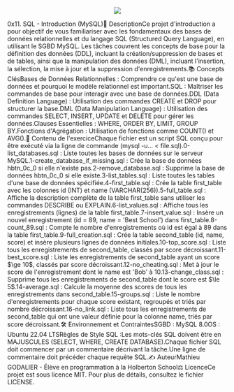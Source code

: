 <p align="center"><img src="https://github.com/Mathieu7483/Aiko78-Photgraphy/blob/main/img/SQL%20n%C3%A9on%20carte%20%C3%A9l%C3%A9ctronique.png"></p>0x11. SQL - Introduction (MySQL)📝 DescriptionCe projet d'introduction a pour objectif de vous familiariser avec les fondamentaux des bases de données relationnelles et du langage SQL (Structured Query Language), en utilisant le SGBD MySQL. Les tâches couvrent les concepts de base pour la définition des données (DDL), incluant la création/suppression de bases et de tables, ainsi que la manipulation des données (DML), incluant l'insertion, la sélection, la mise à jour et la suppression d'enregistrements.📚 Concepts ClésBases de Données Relationnelles : Comprendre ce qu'est une base de données et pourquoi le modèle relationnel est important.SQL : Maîtriser les commandes de base pour interagir avec une base de données.DDL (Data Definition Language) : Utilisation des commandes CREATE et DROP pour structurer la base.DML (Data Manipulation Language) : Utilisation des commandes SELECT, INSERT, UPDATE et DELETE pour gérer les données.Clauses Essentielles : WHERE, ORDER BY, LIMIT, GROUP BY.Fonctions d'Agrégation : Utilisation de fonctions comme COUNT() et AVG().📂 Contenu de l'exerciceChaque fichier est un script SQL conçu pour être exécuté via la ligne de commande (mysql -u... < file.sql).0-list_databases.sql : Liste toutes les bases de données sur le serveur MySQL.1-create_database_if_missing.sql : Crée la base de données hbtn_0c_0 si elle n'existe pas.2-remove_database.sql : Supprime la base de données hbtn_0c_0 si elle existe.3-list_tables.sql : Liste toutes les tables d'une base de données spécifiée.4-first_table.sql : Crée la table first_table avec les colonnes id (INT) et name (VARCHAR(256)).5-full_table.sql : Affiche la description complète de la table first_table sans utiliser les commandes DESCRIBE ou EXPLAIN.6-list_values.sql : Affiche tous les enregistrements (lignes) de la table first_table.7-insert_value.sql : Insère un nouvel enregistrement (id = 89, name = 'Best School') dans first_table.8-count_89.sql : Compte le nombre d'enregistrements où id est égal à 89 dans la table first_table.9-full_creation.sql : Crée la table second_table (id, name, score) et insère plusieurs lignes de données initiales.10-top_score.sql : Liste tous les enregistrements de second_table, classés par score décroissant.11-best_score.sql : Liste les enregistrements de second_table ayant un score $\ge 10$, classés par score décroissant.12-no_cheating.sql : Met à jour le score de l'enregistrement dont le name est 'Bob' à 10.13-change_class.sql : Supprime tous les enregistrements de second_table dont le score est $\le 5$.14-average.sql : Calcule la moyenne des scores de tous les enregistrements dans second_table.15-groups.sql : Liste le nombre d'enregistrements pour chaque score existant, regroupés et triés par nombre décroissant.16-no_link.sql : Liste tous les enregistrements de second_table qui ont une valeur définie pour la colonne name, triés par score décroissant.🛠️ Environnement et ContraintesSGBD : MySQL 8.0OS : Ubuntu 22.04 LTSRègles de Style SQL :Les mots-clés SQL doivent être en MAJUSCULES (SELECT, WHERE, CREATE DATABASE).Chaque fichier SQL doit commencer par un commentaire décrivant la tâche.Une ligne de commentaire doit précéder chaque requête SQL.✍️ AuteurMathieu GODALIER - Élève en programmation à la Holberton School⚖️ LicenceCe projet est sous licence MIT. Pour plus de détails, consultez le fichier LICENSE.